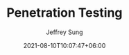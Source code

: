 ---
title: "Penetration Testing"
date: 2021-08-10T10:07:47+06:00
draft: false

# post thumb
image: "images/testing.jpeg"

# meta description
description: "CS161 Pen Test Project"
summary: "Breaching a vulnerable web server."
author: "Jeffrey Sung"

# taxonomies
categories: 
  - "Computer Security"
tags:
  - "Web"

# post type
type: "featured"
---